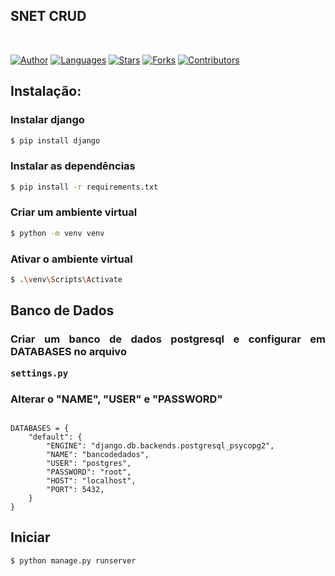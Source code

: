 ## SNET CRUD

<br />

[![Author](https://img.shields.io/badge/author-lukassousaf-1E90FF?style=flat-square)](https://github.com/lukassousaf)
[![Languages](https://img.shields.io/github/languages/count/lukassousaf/snet-project?color=%231E90FF&style=flat-square)](#)
[![Stars](https://img.shields.io/github/stars/lukassousaf/snet-project?color=1E90FF&style=flat-square)](https://github.com/lukassousaf/login-page/snet-project)
[![Forks](https://img.shields.io/github/forks/lukassousaf/snet-project?color=%231E90FF&style=flat-square)](https://github.com/lukassousaf/snet-project/network/members)
[![Contributors](https://img.shields.io/github/contributors/lukassousaf/snet-project?color=1E90FF&style=flat-square)](https://github.com/lukassousaf/snet-project/graphs/contributors)

## Instalação:

<h3 align="justify">Instalar django</h3>

```bash
$ pip install django
```

<h3 align="justify">Instalar as dependências</h3>

```bash
$ pip install -r requirements.txt
```

<h3 align="justify">Criar um ambiente virtual</h3>

```bash
$ python -m venv venv
```

<h3 align="justify">Ativar o ambiente virtual</h3>

```bash
$ .\venv\Scripts\Activate
```

## Banco de Dados

<h3 align="justify">Criar um banco de dados postgresql e configurar em DATABASES no arquivo

**`settings.py`** </h3>

<h3 align="justify">Alterar o "NAME", "USER" e "PASSWORD" </h3>

```

DATABASES = {
    "default": {
        "ENGINE": "django.db.backends.postgresql_psycopg2",
        "NAME": "bancodedados",
        "USER": "postgres",
        "PASSWORD": "root",
        "HOST": "localhost",
        "PORT": 5432,
    }
}
```

## Iniciar

```bash
$ python manage.py runserver
```

